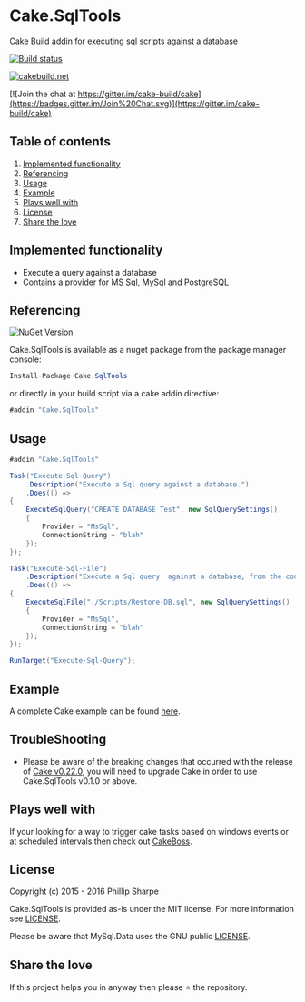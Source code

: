 # Cake.SqlTools
Cake Build addin for executing sql scripts against a database

[![Build status](https://ci.appveyor.com/api/projects/status/l726ygqbcja9emgb?svg=true)](https://ci.appveyor.com/project/SharpeRAD/cake-sqltools)

[![cakebuild.net](https://img.shields.io/badge/WWW-cakebuild.net-blue.svg)](http://cakebuild.net/)

[![Join the chat at https://gitter.im/cake-build/cake](https://badges.gitter.im/Join%20Chat.svg)](https://gitter.im/cake-build/cake)



## Table of contents

1. [Implemented functionality](https://github.com/SharpeRAD/Cake.SqlTools#implemented-functionality)
2. [Referencing](https://github.com/SharpeRAD/Cake.SqlTools#referencing)
3. [Usage](https://github.com/SharpeRAD/Cake.SqlTools#usage)
4. [Example](https://github.com/SharpeRAD/Cake.SqlTools#example)
5. [Plays well with](https://github.com/SharpeRAD/Cake.SqlTools#plays-well-with)
6. [License](https://github.com/SharpeRAD/Cake.SqlTools#license)
7. [Share the love](https://github.com/SharpeRAD/Cake.SqlTools#share-the-love)



## Implemented functionality

* Execute a query against a database
* Contains a provider for MS Sql, MySql and PostgreSQL



## Referencing

[![NuGet Version](http://img.shields.io/nuget/v/Cake.SqlTools.svg?style=flat)](https://www.nuget.org/packages/Cake.SqlTools/)

Cake.SqlTools is available as a nuget package from the package manager console:

```csharp
Install-Package Cake.SqlTools
```

or directly in your build script via a cake addin directive:

```csharp
#addin "Cake.SqlTools"
```



## Usage

```csharp
#addin "Cake.SqlTools"

Task("Execute-Sql-Query")
    .Description("Execute a Sql query against a database.")
    .Does(() =>
{
    ExecuteSqlQuery("CREATE DATABASE Test", new SqlQuerySettings()
    {
        Provider = "MsSql",
        ConnectionString = "blah"
    });
});

Task("Execute-Sql-File")
    .Description("Execute a Sql query  against a database, from the contents of a file.")
    .Does(() =>
{
    ExecuteSqlFile("./Scripts/Restore-DB.sql", new SqlQuerySettings()
    {
        Provider = "MsSql",
        ConnectionString = "blah"
    });
});

RunTarget("Execute-Sql-Query");
```



## Example

A complete Cake example can be found [here](https://github.com/SharpeRAD/Cake.SqlTools/blob/master/test/build.cake).



## TroubleShooting

* Please be aware of the breaking changes that occurred with the release of [Cake v0.22.0](https://cakebuild.net/blog/2017/09/cake-v0.22.0-released), you will need to upgrade Cake in order to use Cake.SqlTools v0.1.0 or above.



## Plays well with

If your looking for a way to trigger cake tasks based on windows events or at scheduled intervals then check out [CakeBoss](https://github.com/SharpeRAD/CakeBoss).



## License

Copyright (c) 2015 - 2016 Phillip Sharpe

Cake.SqlTools is provided as-is under the MIT license. For more information see [LICENSE](https://github.com/SharpeRAD/Cake.SqlTools/blob/master/LICENSE).

Please be aware that MySql.Data uses the GNU public [LICENSE]([LICENSE](https://github.com/SharpeRAD/Cake.SqlTools/blob/master/LICENSE).).



## Share the love

If this project helps you in anyway then please :star: the repository.